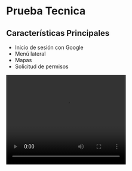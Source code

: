 # Prueba Tecnica

## Características Principales
- Inicio de sesión con Google
- Menú lateral
- Mapas
- Solicitud de permisos

<video width="320" height="240" controls>
  <source src="https://github.com/user-attachments/assets/c0437eed-383f-4a5f-acd5-a0a4544b6cf4" type="video/mp4">
  Your browser does not support the video tag.
</video>





